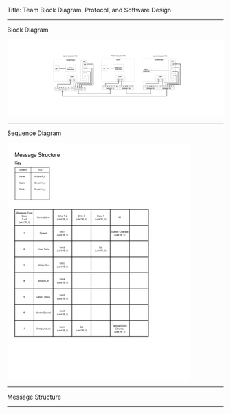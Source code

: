 Title: Team Block Diagram, Protocol, and Software Design

------
Block Diagram
  
  ![Team Block Diagram](Team_Block.png)

------
Sequence Diagram

   ![Team Block Diagram](Message_Types.png)

------
Message Structure

  

------
